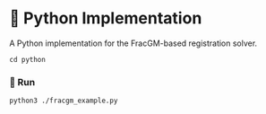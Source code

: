 # :snake: Python Implementation
A Python implementation for the FracGM-based registration solver.
```shell
cd python
```

### :checkered_flag: Run
```shell
python3 ./fracgm_example.py
```
